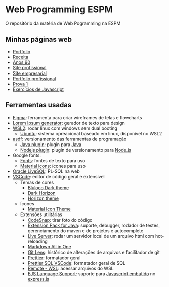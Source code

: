 # Web Programming ESPM

O repositório da matéria de Web Pogramming na ESPM 

## Minhas páginas web

- [Portfolio](https://ryguigas0.github.io/espm/web-programming/frontend/exercises/ex1_portfolio/)
- [Receita](https://ryguigas0.github.io/espm/web-programming/frontend/exercises/ex2_receita/)
- [Anos 90](https://ryguigas0.github.io/espm/web-programming/frontend/exercises/ex3_90s_website/)
- [Site profissional](https://ryguigas0.github.io/espm/web-programming/frontend/exercises/ex3_professional_website/)
- [Site empresarial](https://ryguigas0.github.io/espm/web-programming/frontend/exercises/ex4_enterprise_website/)
- [Portfolio profissional](https://ryguigas0.github.io/espm/web-programming/frontend/exercises/ex5_professional_porfolio/)
- [Prova 1](https://ryguigas0.github.io/espm/web-programming/frontend/tests/test1/)
- [Exercícios de Javascript](https://ryguigas0.github.io/espm/web-programming/frontend/exercises/ex7_javascript_problems/)

## Ferramentas usadas

- [Figma](https://www.figma.com/): ferramenta para criar wireframes de telas e
  flowcharts
- [Lorem Ipsum generator](https://loremipsum.io/generator/): gerador de texto
  para design
- [WSL2](https://docs.microsoft.com/pt-br/windows/wsl/about): rodar linux com
  windows sem dual booting
  - [Ubuntu](https://ubuntu.com/): sistema opreacional baseado em linux,
    disponível no WSL2
- [asdf](https://asdf-vm.com/): versionamento das ferramentas de programação
  - [Java plugin](https://github.com/halcyon/asdf-java): plugin para
    [Java](https://www.java.com/)
  - [Nodejs plugin](https://github.com/asdf-vm/asdf-nodejs): plugin de
    versionamento para [Node.js](https://nodejs.org/)
- Google fonts:
  - [Fonts](https://fonts.google.com/): fontes de texto para uso
  - [Material icons](https://fonts.google.com/icons): ícones para uso
- [Oracle LiveSQL](https://livesql.oracle.com/): PL-SQL na web
- [VSCode](https://code.visualstudio.com/): editor de código geral e extensível
  - Temas de cores
    - [Bluloco Dark theme](https://marketplace.visualstudio.com/items?itemName=uloco.theme-bluloco-dark)
    - [Dark Horizon](https://marketplace.visualstudio.com/items?itemName=mcagampan.dark-horizon)
    - [Horizon theme](https://marketplace.visualstudio.com/items?itemName=alexandernanberg.horizon-theme-vscode)
  - Ícones
    - [Material Icon Theme](https://marketplace.visualstudio.com/items?itemName=PKief.material-icon-theme)
  - Extensões utilitárias
    - [CodeSnap](https://marketplace.visualstudio.com/items?itemName=adpyke.codesnap):
      tirar foto do código
    - [Extension Pack for Java](https://marketplace.visualstudio.com/items?itemName=vscjava.vscode-java-pack):
      suporte, debugger, rodador de testes, gerenciamento do maven e de projetos
      e autocomplete
    - [Live Server](https://marketplace.visualstudio.com/items?itemName=ritwickdey.LiveServer):
      rodar um servidor local de um arquivo html com hot-reloading
    - [Markdown All in One](https://marketplace.visualstudio.com/items?itemName=yzhang.markdown-all-in-one)
    - [Git Lens](https://marketplace.visualstudio.com/items?itemName=eamodio.gitlens):
      histórico de alterações de arquivos e facilitador de git
    - [Prettier](https://marketplace.visualstudio.com/items?itemName=esbenp.prettier-vscode):
      formatador geral
    - [Prettier SQL VSCode](https://marketplace.visualstudio.com/items?itemName=inferrinizzard.prettier-sql-vscode):
      formatador geral de SQL
    - [Remote - WSL](https://marketplace.visualstudio.com/items?itemName=ms-vscode-remote.remote-wsl):
      acessar arquivos do WSL
    - [EJS Language Support](https://marketplace.visualstudio.com/items?itemName=DigitalBrainstem.javascript-ejs-support):
      suporte para [Javascript embutido](https://ejs.co/) no
      [express.js](https://expressjs.com/)

